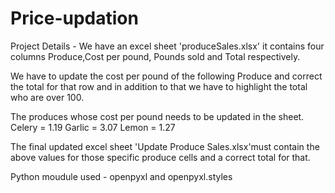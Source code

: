 # Price-updation

Project Details - We have an excel sheet 'produceSales.xlsx' it contains four columns Produce,Cost per pound, Pounds sold and Total respectively. 

We have to update the cost per pound of the following Produce 
and correct the total for that row and in addition to that we have to highlight the total who are over 100.

The produces whose cost per pound needs to be updated in the sheet.
Celery = 1.19
Garlic = 3.07
Lemon = 1.27

The final updated excel sheet 'Update Produce Sales.xlsx'must contain the above values for those specific produce cells and a correct total for that.

Python moudule used - openpyxl and openpyxl.styles